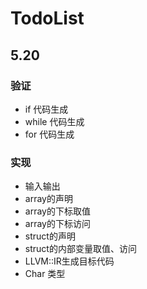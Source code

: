 # TodoList
## 5.20
### 验证

<ul>
<li>if 代码生成</li>
<li>while 代码生成</li>
<li> for 代码生成</li>
</ul>

### 实现
<ul>
<li>输入输出</li>
<li>array的声明</li>
<li>array的下标取值</li>
<li>array的下标访问</li>
<li>struct的声明</li>
<li>struct的内部变量取值、访问</li>
<li>LLVM::IR生成目标代码</li>
<li>Char 类型</li>
</ul>
